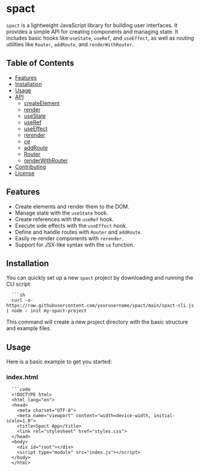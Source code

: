 # spact

`spact` is a lightweight JavaScript library for building user interfaces. It provides a simple API for creating components and managing state. It includes basic hooks like `useState`, `useRef`, and `useEffect`, as well as routing utilities like `Router`, `addRoute`, and `renderWithRouter`.

## Table of Contents
- [Features](#features)
- [Installation](#installation)
- [Usage](#usage)
- [API](#api)
  - [createElement](#createelement)
  - [render](#render)
  - [useState](#usestate)
  - [useRef](#useref)
  - [useEffect](#useeffect)
  - [rerender](#rerender)
  - [ce](#ce)
  - [addRoute](#addroute)
  - [Router](#router)
  - [renderWithRouter](#renderwithrouter)
- [Contributing](#contributing)
- [License](#license)

## Features
- Create elements and render them to the DOM.
- Manage state with the `useState` hook.
- Create references with the `useRef` hook.
- Execute side effects with the `useEffect` hook.
- Define and handle routes with `Router` and `addRoute`.
- Easily re-render components with `rerender`.
- Support for JSX-like syntax with the `ce` function.

## Installation
You can quickly set up a new `spact` project by downloading and running the CLI script:

      ```sh
      curl -o- https://raw.githubusercontent.com/yourusername/spact/main/spact-cli.js | node - init my-spact-project

This command will create a new project directory with the basic structure and example files.

## Usage
Here is a basic example to get you started:

### index.html

      ```code
      <!DOCTYPE html>
      <html lang="en">
      <head>
        <meta charset="UTF-8">
        <meta name="viewport" content="width=device-width, initial-scale=1.0">
        <title>Spact App</title>
        <link rel="stylesheet" href="styles.css">
      </head>
      <body>
        <div id="root"></div>
        <script type="module" src="index.js"></script>
      </body>
      </html>

